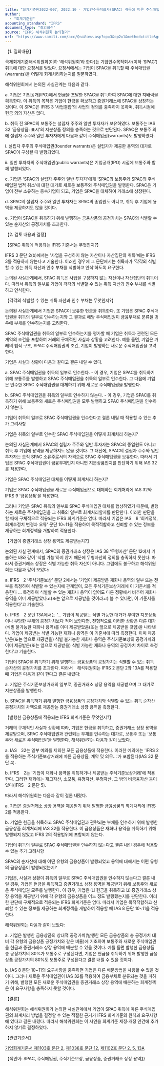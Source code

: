 ```yaml
---
title: "회계기준원2022-007, 2022.10 - 기업인수목적회사(SPAC) 취득에 따른 주식매입권(Warrants) 회계처리"
author:
  - "회계기준원"
acounting_standard: "IFRS"
document_type: "질의회신"
source: "IFRS 해석위원회 논의결과"
url: "https://www.samili.com/acc/QnaView.asp?op=3&op2=1&method=title&group=2123-15;1&orgcode=2&searchword=&page=2&code=%ED%9A%8C%EA%B3%84%EA%B8%B0%EC%A4%80%EC%9B%902022%2D007%3A20221031"
---
```

【1. 질의내용】

국제회계기준해석위원회(이하 ‘해석위원회’라 한다)는 기업인수목적회사(이하 ‘SPAC’) 취득에 대한 요청서를 받았다. 요청서에서는 기업이 SPAC을 취득할 때 주식매입권(warrants)을 어떻게 회계처리하는지를 질문하였다.

  

해석위원회에서 논의된 사실관계는 다음과 같다.

  

a. 기업은 기업공개(IPO)에서 현금을 조달한 SPAC을 취득하여 SPAC에 대한 지배력을 획득한다. 이 취득의 목적은 기업이 현금을 확보하고 증권거래소에 SPAC을 상장하는 것이다. 이 SPAC은 IFRS 3 ‘사업결합’의 사업의 정의를 충족하지 못하며, 취득시점에 현금 외의 자산은 없다.

b. 취득 전 SPAC의 보통주는 설립자 주주와 일반 투자자가 보유하였다. 보통주는 IAS 32 '금융상품: 표시'의 지분상품 정의를 충족하는 것으로 판단된다. SPAC은 보통주 외에 설립자 주주와 일반 투자자에게 다음과 같이 주식매입권(warrants)도 발행하였다.

i. 설립자 주주의 주식매입권(founder warrants)은 설립자가 제공한 용역의 대가로 SPAC이 구성될 때 발행되었다.

ii. 일반 투자자의 주식매입권(public warrants)은 기업공개(IPO) 시점에 보통주와 함께 발행되었다.

c. 기업은 ‘SPAC의 설립자 주주와 일반 투자자’에게 ‘SPAC의 보통주와 SPAC의 주식매입권 법적 취소’에 대한 대가로 새로운 보통주와 주식매입권을 발행한다. SPAC은 기업이 전부 소유하는 종속기업이 되고, 기업은 SPAC을 대체하여 거래소에 상장된다.

d. SPAC의 설립자 주주와 일반 투자자는 SPAC의 종업원도 아니고, 취득 후 기업에 용역을 제공하지도 않을 것이다.

e. 기업이 SPAC을 취득하기 위해 발행하는 금융상품의 공정가치는 SPAC의 식별할 수 있는 순자산의 공정가치를 초과한다.

  

【2. 검토 내용과 결정】

  

【SPAC 취득에 적용되는 IFRS 기준서는 무엇인지?】

IFRS 3 문단 2(b)에서는 '사업을 구성하지 않는 자산이나 자산집단의 취득'에는 IFRS 3를 적용하지 않는다고 기술한다. 이러한 경우에 그 문단에서는 취득자가 '각각의 식별할 수 있는 취득 자산과 인수 부채를 식별하고 인식’하도록 요구한다.

  

논의된 사실관계에서, SPAC 취득은 사업을 구성하지 않는 자산이나 자산집단의 취득이다. 따라서 취득의 일부로 기업이 각각의 식별할 수 있는 취득 자산과 인수 부채를 식별하고 인식한다.

  

【각각의 식별할 수 있는 취득 자산과 인수 부채는 무엇인지?】

논의된 사실관계에서 기업은 SPAC이 보유한 현금을 취득한다. 또 기업은 SPAC 주식매입권을 취득의 일부로 인수하는지와 그 결과로 해당 주식매입권이 금융부채로 분류될 경우에 부채를 인수하는지를 고려한다.

  

SPAC 주식매입권을 취득의 일부로 인수하는지를 평가할 때 기업은 취득과 관련된 모든 계약의 조건을 포함하여 거래의 구체적인 사실과 상황을 고려한다. 예를 들면, 기업은 거래의 법적 구조, SPAC 주식매입권의 조건, 기업이 발행하는 새로운 주식매입권을 고려한다.

  

기업은 사실과 상황이 다음과 같다고 결론 내릴 수 있다.

  

a. SPAC 주식매입권을 취득의 일부로 인수한다. - 이 경우, 기업은 SPAC를 취득하기 위해 보통주를 발행하고 SPAC 주식매입권을 취득의 일부로 인수한다. 그 다음에 기업은 인수한 SPAC 주식매입권을 대체하기 위해 새로운 주식매입권을 발행한다.

b. SPAC 주식매입권을 취득의 일부로 인수하지 않는다. - 이 경우, 기업은 SPAC를 취득하기 위해 보통주와 새로운 주식매입권을 모두 발행하고 SPAC 주식매입권을 인수하지 않는다.

  
  

기업이 취득의 일부로 SPAC 주식매입권을 인수한다고 결론 내릴 때 적용할 수 있는 추가 고려사항

  

기업은 취득의 일부로 인수한 SPAC 주식매입권을 어떻게 회계처리 하는지?

  

논의된 사실관계에서 SPAC의 설립자 주주와 일반 투자자는 SPAC의 종업원도 아니고 취득 후 기업에 용역을 제공하지도 않을 것이다. 그 대신에, SPAC의 설립자 주주와 일반 투자자는 오직 SPAC 소유주로서의 자격으로 SPAC 주식매입권을 보유한다. 따라서 기업은 SPAC 주식매입권이 금융부채인지 아니면 지분상품인지를 판단하기 위해 IAS 32를 적용한다.

  

기업은 SPAC 주식매입권 대체를 어떻게 회계처리 하는지?

  

기업은 SPAC 주식매입권을 새로운 주식매입권으로 대체하는 회계처리에 IAS 32와　IFRS 9 ‘금융상품’을 적용한다.

  

그러나 기업은 SPAC 취득의 일부로 SPAC 주식매입권 대체를 협상하였기 때문에, 발행하는 새로운 주식매입권을 그 취득의 일부로 회계처리할지를 판단한다. 이러한 판단을 할 때에 구체적으로 적용되는 IFRS 회계기준은 없다. 따라서 기업은 IAS　8 '회계정책, 회계추정치 변경과 오류' 문단 10~11을 적용하여 목적적합하고 신뢰할 수 있는 정보를 제공하는 회계정책을 개발하여 적용한다.

  

【기업이 증권거래소 상장 용역도 제공받는지?】

논의된 사실 관계에서, SPAC의 증권거래소 상장은 IAS 38 ‘무형자산’ 문단 12에서 기술하는 바와 같이 '식별 가능'하지 않기 때문에 무형자산의 정의를 충족하지 못한다. 따라서 증권거래소 상장은 식별 가능한 취득 자산이 아니다. 그럼에도 불구하고 해석위원회는 다음과 같이 보았다:

  

a. IFRS　2 ‘주식기준보상’ 문단 2에서는 '기업이 제공받은 재화나 용역의 일부 또는 전부를 특정하여 식별할 수 있는지에 관계없이, 모든 주식기준보상거래에 이 기준서를 적용한다 … 특정하여 식별할 수 있는 재화나 용역이 없어도 다른 정황에서 비추어 재화나 용역을 이미 제공받았다고(또는 앞으로 제공받을 것이라고) 볼 수 있다면, 이 기준서를 적용한다'고 기술한다.

b. IFRS　2 문단 13A에서는 ‘… 기업이 제공받는 식별 가능한 대가가 부여한 지분상품이나 부담한 부채의 공정가치보다 적어 보인다면, 전형적으로 이러한 상황은 다른 대가(식별 불가능한 재화나 용역)를 이미 제공받았음(또는 앞으로 제공받을 것임)을 나타낸다. 기업이 제공받는 식별 가능한 재화나 용역은 이 기준서에 따라 측정한다. 이미 제공받은(또는 앞으로 제공받을) 식별 불가능한 재화나 용역은 주식기준보상의 공정가치와 이미 제공받은(또는 앞으로 제공받을) 식별 가능한 재화나 용역의 공정가치 차이로 측정한다’고 기술한다.

  

기업이 SPAC을 취득하기 위해 발행하는 금융상품의 공정가치는 식별할 수 있는 취득 순자산의 공정가치를 초과한다. 따라서　해석위원회는 IFRS 2 문단 2와 13A를 적용할 때 기업은 다음과 같이 한다고 결론 내렸다:

  

a. 기업은 주식기준보상거래의 일부로, 증권거래소 상장 용역을 제공받으며 그 대가로 지분상품을 발행한다.

b. SPAC을 취득하기 위해 발행한 금융상품의 공정가치와 식별할 수 있는 취득 순자산 공정가치의 차액으로 제공받는 증권거래소 상장 용역을 측정한다.

  

【발행한 금융상품에 적용되는 IFRS 회계기준은 무엇인지?】

거래의 구체적인 사실과 상황에 따라, 기업은 현금을 취득하고, 증권거래소 상장 용역을 제공받으며, SPAC 주식매입권과 관련되는 부채를 인수하는 대가로, 보통주 또는 ‘보통주와 새로운 주식매입권’을 발행한다. 해석위원회는 다음과 같이 보았다.

  

a. IAS　32는 일부 예외를 제외한 모든 금융상품에 적용한다. 이러한 예외에는 'IFRS 2를 적용하는 주식기준보상거래에 따른 금융상품, 계약 및 의무...'가 포함된다(IAS 32 문단 4).

b. IFRS　2는 '기업이 재화나 용역을 취득하거나 제공받는 주식기준보상거래'에 적용한다. 그러한 재화에는 재고자산, 소모품, 유형자산, 무형자산, 그 밖의 비금융자산 등이 있다(IFRS　2 문단 5).

  

따라서 해석위원회는 다음과 같이 결론 내렸다.

  

a. 기업은 증권거래소 상장 용역을 제공받기 위해 발행한 금융상품의 회계처리에 IFRS 2를 적용한다.

b. 기업은 현금을 취득하고 SPAC 주식매입권과 관련되는 부채를 인수하기 위해 발행한 금융상품 회계처리에 IAS 32를 적용한다. 이 금융상품은 재화나 용역을 취득하기 위해 발행되지 않았고 IFRS 2의 적용범위에 포함되지 않는다.

  
  

기업이 취득의 일부로 SPAC 주식매입권을 인수하지 않는다고 결론 내린 경우에 적용할 수 있는 추가 고려사항

  

SPAC의 순자산에 대해 어떤 유형의 금융상품이 발행되었고 용역에 대해서는 어떤 유형의 금융상품이 발행되었는지?

  

기업은, 사실과 상황이 취득의 일부로 SPAC 주식매입권을 인수하지 않는다고 결론 내릴 경우, 기업은 현금을 취득하고 증권거래소 상장 용역을 제공받기 위해 보통주와 새로운 주식매입권 모두를 발행한다. 이 경우, 기업은 ⑴ 현금을 취득하고 ⑵ 증권거래소 상장 용역을 제공받기 위해 각 유형의 금융상품을 어느 정도 발행했는지를 판단한다. 이러한 판단에 구체적으로 적용되는 IFRS 회계기준은 없다. 따라서 기업은 목적적합하고 신뢰할 수 있는 정보를 제공하는 회계정책을 개발하여 적용할 때 IAS 8 문단 10~11을 적용한다.

  

해석위원회는 다음과 같이 보았다:

  

a. 기업은 발행한 금융상품의 상대적 공정가치(발행한 모든 금융상품의 총 공정가치 대비 각 유형의 금융상품 공정가치와 같은 비율)에 기초하여 보통주와 새로운 주식매입권을 현금과 증권거래소 상장 용역에 배분할 수 있을 것이다. 예를 들면 발행한 금융상품 총 공정가치의 80%가 보통주로 구성된다면, 기업은 현금을 취득하기 위해 발행한 금융상품 공정가치의 80%도 보통주로 구성된다고 결론 내릴 수 있을 것이다.

b. IAS 8 문단 10~11의 요구사항을 충족하면 기업은 다른 배분방법을 사용할 수 있을 것이다. 그러나 새로운 주식매입권이 IAS 32를 적용하여 금융부채로 분류되는 것을 피하기 위해, 발행한 모든 새로운 주식매입권을 증권거래소 상장 용역에 배분하는 회계정책은 이 요구사항을 충족하지 못할 것이다.

  

【결론】

해석위원회는 해석위원회가 논의한 사실관계에서 기업이 SPAC 취득에 따른 주식매입권의 회계처리 방법을 결정할 수 있는 적절한 근거가 IFRS 회계기준의 원칙과 요구사항에 있다고 결론 내렸다. 따라서 해석위원회는 이 사안을 회계기준 제정·개정 안건에 추가하지 않기로 결정하였다.

  

【관련기준서】

[기업회계기준서 제1103호 문단 2](https://www.samili.com/acc/), [제1038호 문단 12](https://www.samili.com/acc/), [제1102호 문단 2, 5, 13A](https://www.samili.com/acc/)

【색인어: SPAC, 주식매입권, 주식기준보상, 금융상품, 증권거래소 상장 용역】}